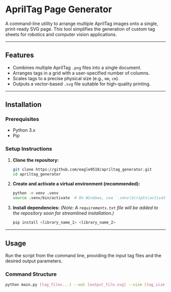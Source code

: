 # AprilTag Page Generator

A command-line utility to arrange multiple AprilTag images onto a single, print-ready SVG page. This tool simplifies the generation of custom tag sheets for robotics and computer vision applications.

---

## Features

* Combines multiple AprilTag `.png` files into a single document.
* Arranges tags in a grid with a user-specified number of columns.
* Scales tags to a precise physical size (e.g., `mm`, `cm`).
* Outputs a vector-based `.svg` file suitable for high-quality printing.

---

## Installation

### Prerequisites

* Python 3.x
* Pip

### Setup Instructions

1.  **Clone the repository:**
    ```bash
    git clone https://github.com/eagle9518/apriltag_generator.git
    cd apriltag_generator
    ```

2.  **Create and activate a virtual environment (recommended):**
    ```bash
    python -m venv .venv
    source .venv/bin/activate  # On Windows, use `.venv\Scripts\activate`
    ```

3.  **Install dependencies:**
    *(Note: A `requirements.txt` file will be added to the repository soon for streamlined installation.)*
    ```bash
    pip install <library_name_1> <library_name_2>
    ```

---

## Usage

Run the script from the command line, providing the input tag files and the desired output parameters.

### Command Structure

```bash
python main.py [tag_files...] --out [output_file.svg] --size [tag_size] --columns [number]
